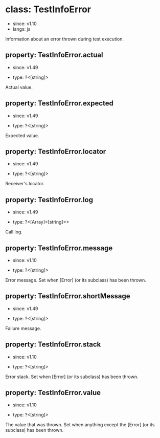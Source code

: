 # class: TestInfoError
* since: v1.10
* langs: js

Information about an error thrown during test execution.

## property: TestInfoError.actual
* since: v1.49
- type: ?<[string]>

Actual value.

## property: TestInfoError.expected
* since: v1.49
- type: ?<[string]>

Expected value.

## property: TestInfoError.locator
* since: v1.49
- type: ?<[string]>

Receiver's locator.

## property: TestInfoError.log
* since: v1.49
- type: ?<[Array]<[string]>>

Call log.

## property: TestInfoError.message
* since: v1.10
- type: ?<[string]>

Error message. Set when [Error] (or its subclass) has been thrown.

## property: TestInfoError.shortMessage
* since: v1.49
- type: ?<[string]>

Failure message.

## property: TestInfoError.stack
* since: v1.10
- type: ?<[string]>

Error stack. Set when [Error] (or its subclass) has been thrown.

## property: TestInfoError.value
* since: v1.10
- type: ?<[string]>

The value that was thrown. Set when anything except the [Error] (or its subclass) has been thrown.
